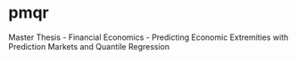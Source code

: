 # pmqr
Master Thesis - Financial Economics - Predicting Economic Extremities with Prediction Markets and Quantile Regression
